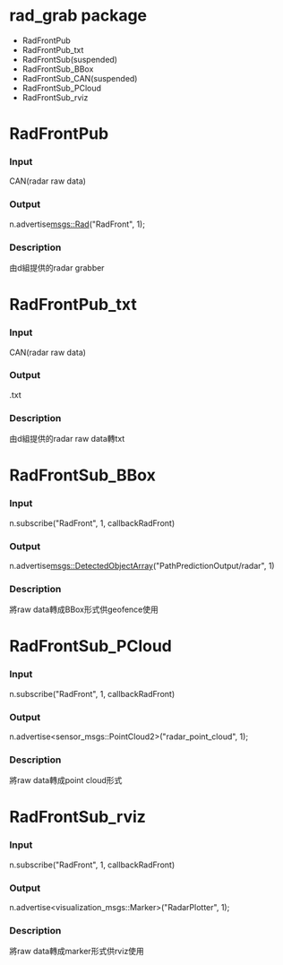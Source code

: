 # rad_grab package
- RadFrontPub
- RadFrontPub_txt
- RadFrontSub(suspended)
- RadFrontSub_BBox
- RadFrontSub_CAN(suspended)
- RadFrontSub_PCloud
- RadFrontSub_rviz


# RadFrontPub
### Input
CAN(radar raw data)

### Output
n.advertise<msgs::Rad>("RadFront", 1);

### Description
由d組提供的radar grabber


# RadFrontPub_txt
### Input
CAN(radar raw data)

### Output
.txt

### Description
由d組提供的radar raw data轉txt



# RadFrontSub_BBox
### Input
n.subscribe("RadFront", 1, callbackRadFront)

### Output
n.advertise<msgs::DetectedObjectArray>("PathPredictionOutput/radar", 1)

### Description
將raw data轉成BBox形式供geofence使用



# RadFrontSub_PCloud
### Input
n.subscribe("RadFront", 1, callbackRadFront)

### Output
n.advertise<sensor_msgs::PointCloud2>("radar_point_cloud", 1);

### Description
將raw data轉成point cloud形式



# RadFrontSub_rviz
### Input
n.subscribe("RadFront", 1, callbackRadFront)

### Output
n.advertise<visualization_msgs::Marker>("RadarPlotter", 1);

### Description
將raw data轉成marker形式供rviz使用
